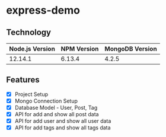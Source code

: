 # express-demo
## Technology

Node.js Version | NPM Version | MongoDB Version
------------ | -------------|------------
12.14.1 | 6.13.4 | 4.2.5

## Features
- [x] Project Setup
- [x] Mongo  Connection Setup
- [x] Database Model - User, Post, Tag
- [x] API for add and show all post data
- [x] API for add user and show all user data
- [x] API for add tags and show all tags data
